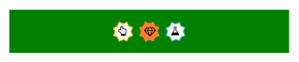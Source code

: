 ![alt text](https://github.com/Goldyga/website-Three-Stars_COMPONENT/blob/master/stars.png?raw=true)
